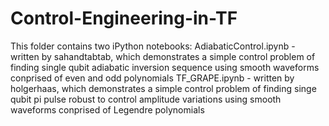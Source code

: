 # Control-Engineering-in-TF

This folder contains two iPython notebooks:
AdiabaticControl.ipynb - written by sahandtabtab, which demonstrates a simple control problem of finding single qubit adiabatic inversion sequence using smooth waveforms conprised of even and odd polynomials
TF_GRAPE.ipynb - written by holgerhaas, which demonstrates a simple control problem of finding singe qubit pi pulse robust to control amplitude variations using smooth waveforms conprised of Legendre polynomials
